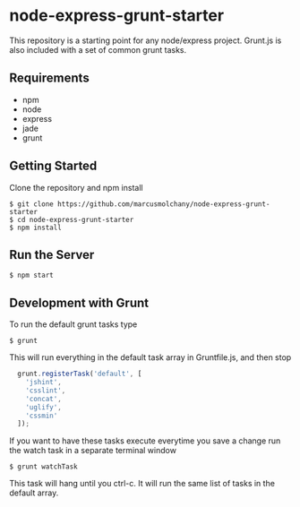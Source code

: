node-express-grunt-starter
=================

This repository is a starting point for any node/express project. Grunt.js is also included with a set of common grunt tasks.

## Requirements
* npm
* node
* express
* jade
* grunt

## Getting Started

Clone the repository and npm install
```shell
$ git clone https://github.com/marcusmolchany/node-express-grunt-starter
$ cd node-express-grunt-starter
$ npm install
```

## Run the Server
```shell
$ npm start
```

## Development with Grunt

To run the default grunt tasks type
```shell
$ grunt
```

This will run everything in the default task array in Gruntfile.js, and then stop
```javascript
  grunt.registerTask('default', [
    'jshint',
    'csslint',
    'concat',
    'uglify',
    'cssmin'
  ]);
```

If you want to have these tasks execute everytime you save a change run the watch task in a separate terminal window
```shell
$ grunt watchTask
```

This task will hang until you ctrl-c. It will run the same list of tasks in the default array.
